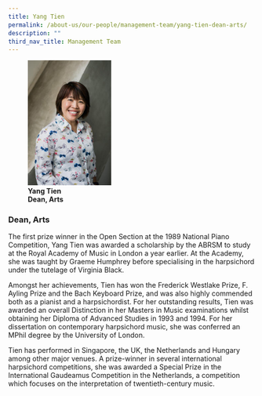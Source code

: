 ```yaml
---
title: Yang Tien
permalink: /about-us/our-people/management-team/yang-tien-dean-arts/
description: ""
third_nav_title: Management Team
---
```

<figure>
<img style="width:40%" src="/images/yang-tien.jpg">
<figcaption><strong>Yang Tien<br>
Dean, Arts</strong> </figcaption>
</figure>

### Dean, Arts

The first prize winner in the Open Section at the 1989 National Piano Competition, Yang Tien was awarded a scholarship by the ABRSM to study at the Royal Academy of Music in London a year earlier. At the Academy, she was taught by Graeme Humphrey before specialising in the harpsichord under the tutelage of Virginia Black.

  

Amongst her achievements, Tien has won the Frederick Westlake Prize, F. Ayling Prize and the Bach Keyboard Prize, and was also highly commended both as a pianist and a harpsichordist. For her outstanding results, Tien was awarded an overall Distinction in her Masters in Music examinations whilst obtaining her Diploma of Advanced Studies in 1993 and 1994. For her dissertation on contemporary harpsichord music, she was conferred an MPhil degree by the University of London.

  

Tien has performed in Singapore, the UK, the Netherlands and Hungary among other major venues. A prize-winner in several international harpsichord competitions, she was awarded a Special Prize in the International Gaudeamus Competition in the Netherlands, a competition which focuses on the interpretation of twentieth-century music.